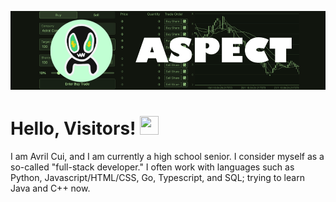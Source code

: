 ![Header](https://github.com/Avril-Cui/aspect-code-demo/blob/main/aspect_img.png "Header")

# Hello, Visitors! <img src="https://raw.githubusercontent.com/MartinHeinz/MartinHeinz/master/wave.gif" width="30px" height="30px" />
I am Avril Cui, and I am currently a high school senior. I consider myself as a so-called "full-stack developer." I often work with languages such as Python, Javascript/HTML/CSS, Go, Typescript, and SQL; trying to learn Java and C++ now.